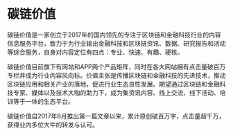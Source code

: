 # 

# 碳链价值

碳链价值是一家创立于2017年的国内领先的专注于区块链和金融科技行业的内容信息服务平台，致力于为行业输出金融科技和区块链资讯、数据、研究报告和活动等综合服务，自身对内容定位有四点：专业、快速、有趣、硬核。

碳链价值目前旗下有网站和APP两个产品矩阵，同时在各大网站拥有点击量破百万专栏并成为行业内容风向标。价值主张是传播区块链和金融科技的先进技术，推动区块链应用和相关产业的落地，促进行业生态良性发展。期望通过区块链和金融科技专家、媒体以及技术大咖的助力下，成为集资讯内容、线上交流、线下活动、培训等于一体的生态平台。

碳链价值自2017年8月推出第一篇文章以来，累计原创破百万字，点击量超千万，获得业内多位大牛的转发与认可。

